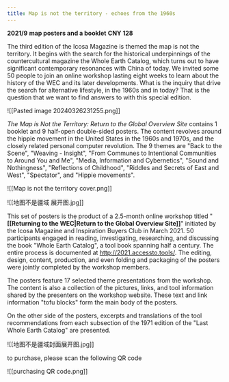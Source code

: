 ```yaml
---
title: Map is not the territory - echoes from the 1960s
---
```



**2021/9** 
**map posters and a booklet** 
**CNY 128**

The third edition of the Icosa Magazine is themed the map is not the territory. It begins with the search for the historical underpinnings of the countercultural magazine the Whole Earth Catalog, which turns out to have significant contemporary resonances with China of today. We invited some 50 people to join an online workshop lasting eight weeks to learn about the history of the WEC and its later developments. What is the inquiry that drive the search for alternative lifestyle, in the 1960s and in today? That is the question that we want to find answers to with this special edition.

![[Pasted image 20240326231255.png]]

*The Map is Not the Territory: Return to the Global Overview Site* contains 1 booklet and 9 half-open double-sided posters. The content revolves around the hippie movement in the United States in the 1960s and 1970s, and the closely related personal computer revolution. The 9 themes are "Back to the Scene", "Weaving - Insight", "From Communes to Intentional Communities to Around You and Me", "Media, Information and Cybernetics", "Sound and Nothingness", "Reflections of Childhood", "Riddles and Secrets of East and West", "Spectator", and "Hippie movements".

![[Map is not the territory cover.png]]

![[地图不是疆域 展开图.jpg]]

This set of posters is the product of a 2.5-month online workshop titled "**[[Returning to the WEC|Return to the Global Overview Site]]**" initiated by the Icosa Magazine and Inspiration Buyers Club in March 2021. 50 participants engaged in reading, investigating, researching, and discussing the book "Whole Earth Catalog", a tool book spanning half a century. The entire process is documented at http://2021.accessto.tools/. The editing, design, content, production, and even folding and packaging of the posters were jointly completed by the workshop members.

The posters feature 17 selected theme presentations from the workshop. The content is also a collection of the pictures, links, and tool information shared by the presenters on the workshop website. These text and link information "tofu blocks" form the main body of the posters.

On the other side of the posters, excerpts and translations of the tool recommendations from each subsection of the 1971 edition of the "Last Whole Earth Catalog" are presented.

![[地图不是疆域封面展开图.jpg]]

to purchase, please scan the following QR code

![[purchasing QR code.png]]


